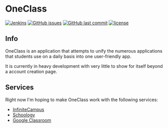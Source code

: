# OneClass

[![Jenkins](https://img.shields.io/jenkins/s/http/ci.gamerking195.com:8080/job/OneClass.svg?style=for-the-badge)](https://ci.gamerking195.com/job/OneClass) [![GitHub issues](https://img.shields.io/github/issues/fl0gic/OneClass.svg?logo=github&style=for-the-badge)](https://github.com/fl0gic/OneClass/issues) [![GitHub last commit](https://img.shields.io/github/last-commit/fl0gic/OneClass.svg?logo=github&style=for-the-badge)](https://github.com/fl0gic/OneClass/commits/master) [![license](https://img.shields.io/github/license/fl0gic/OneClass.svg?style=for-the-badge)](https://github.com/fl0gic/OneClass/blob/master/LICENSE.md)

## Info

OneClass is an application that attempts to unify the numerous applications that students use on a daily basis into one user-friendly app.

It is currently in heavy development with very little to show for itself beyond a account creation page.

## Services

Right now I'm hoping to make OneClass work with the following services:
- [InfiniteCampus](https://www.infinitecampus.com/)
- [Schoology](https://www.schoology.com/)
- [Google Classroom](https://classroom.google.com)
